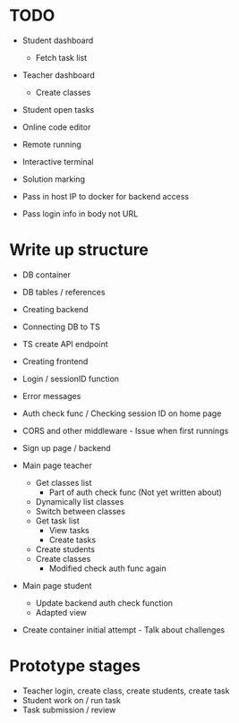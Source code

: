 # TODO
- Student dashboard
    - Fetch task list
- Teacher dashboard
    - Create classes
- Student open tasks
- Online code editor
- Remote running
- Interactive terminal
- Solution marking

- Pass in host IP to docker for backend access
- Pass login info in body not URL

# Write up structure
- DB container
- DB tables / references
- Creating backend
- Connecting DB to TS
- TS create API endpoint
- Creating frontend
- Login / sessionID function
- Error messages
- Auth check func / Checking session ID on home page
- CORS and other middleware - Issue when first runnings

- Sign up page / backend
- Main page teacher
    - Get classes list
        - Part of auth check func (Not yet written about)
    - Dynamically list classes
    - Switch between classes
    - Get task list
        - View tasks
        - Create tasks
    - Create students
    - Create classes
        - Modified check auth func again
    
- Main page student
    - Update backend auth check function
    - Adapted view

- Create container initial attempt - Talk about challenges

# Prototype stages
- Teacher login, create class, create students, create task
- Student work on / run task
- Task submission / review
